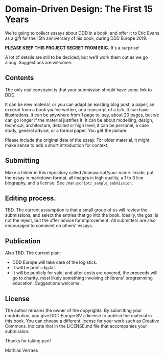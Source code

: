 # Domain-Driven Design: The First 15 Years

We're going to collect essays about DDD in a book, and offer it to Eric Evans as a gift for the 15th anniversary of his book, during DDD Europe 2019. 

**PLEASE KEEP THIS PROJECT SECRET FROM ERIC.** It's a surprise!

A lot of details are still to be decided, but we'll work them out as we go along. Suggestions are welcome.

## Contents

The only real constraint is that your submission should have some link to DDD. 

It can be new material, or you can adapt an existing blog post, a paper, an excerpt from a book you've written, or a transcript of a talk. It can have illustrations. It can be anywhere from 1 page to, say, about 20 pages, but we can go longer if the material justifies it. It can be about modelling, design, technical, architecture, detailed or high level, it can be personal, a case study, general advice, or a formal paper. You get the picture. 

Please include the original date of the essay. For older material, it might make sense to add a short introduction for context.

## Submitting

Make a folder in this repository called /manuscript/your-name. Inside, put the essay in markdown format, all images in high quality, a 1 to 3 line biography, and a license. See `/manuscript/_sample_submission`.

## Editing process.

TBD. The current assumption is that a small group of us will review the submissions, and select the entries that go into the book. Ideally, the goal is not the reject, but the offer advice for improvement. All submitters are also encouraged to comment on others' essays.

## Publication

Also TBD. The current plan: 

- DDD Europe will take care of the logistics. 
- It will be print+digital. 
- It will be publicly for sale, and after costs are covered, the proceeds will go to charity, most likely something involving childrens' programming education. Suggestions welcome.

## License

The author remains the owner of the copyrights. By submitting your contribution, you give DDD Europe BV a license to publish the material in this book. You can choose a different license for your work such as Creative Commons. Indicate that in the LICENSE.md file that accompanies your submission.

Thanks for taking part!

Mathias Verraes


